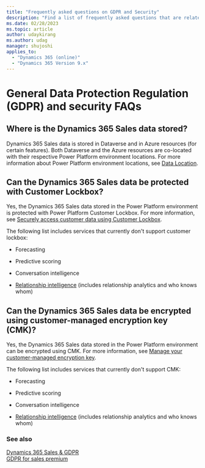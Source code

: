 ```yaml
---
title: "Frequently asked questions on GDPR and Security"
description: "Find a list of frequently asked questions that are related to GDPR for Dynamics 365 Sales."
ms.date: 02/28/2023
ms.topic: article
author: udaykirang
ms.author: udag
manager: shujoshi
applies_to: 
  - "Dynamics 365 (online)"
  - "Dynamics 365 Version 9.x"
---
```


# General Data Protection Regulation (GDPR) and security FAQs

## Where is the Dynamics 365 Sales data stored?  

Dynamics 365 Sales data is stored in Dataverse and in Azure resources (for certain features). Both Dataverse and the Azure resources are co-located with their respective Power Platform environment locations. For more information about Power Platform environment locations, see [Data Location](/power-platform/admin/wp-compliance-data-privacy#data-location).  

## Can the Dynamics 365 Sales data be protected with Customer Lockbox?

Yes, the Dynamics 365 Sales data stored in the Power Platform environment is protected with Power Platform Customer Lockbox. For more information, see [Securely access customer data using Customer Lockbox](/power-platform/admin/about-lockbox).

The following list includes services that currently don't support customer lockbox:

- Forecasting

- Predictive scoring

- Conversation intelligence

- [Relationship intelligence](ri-overview.md) (includes relationship analytics and who knows whom)

  
## Can the Dynamics 365 Sales data be encrypted using customer-managed encryption key (CMK)?

Yes, the Dynamics 365 Sales data stored in the Power Platform environment can be encrypted using CMK. For more information, see [Manage your customer-managed encryption key](/power-platform/admin/customer-managed-key).

The following list includes services that currently don't support CMK:

- Forecasting

- Predictive scoring

- Conversation intelligence

- [Relationship intelligence](ri-overview.md) (includes relationship analytics and who knows whom)


### See also

[Dynamics 365 Sales & GDPR](dynamics-365-sales-gdpr.md)  
[GDPR for sales premium](embedded-intelligence-gdpr.md)  